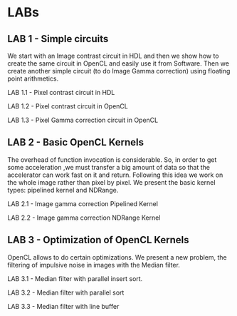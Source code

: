# LABs

## LAB 1 - Simple circuits

We start with an Image contrast circuit in HDL and then we show how to create the same circuit in OpenCL 
and easily use it from Software.
Then we create another simple circuit (to do Image Gamma correction) using floating point arithmetics.

LAB 1.1 - Pixel contrast circuit in HDL

LAB 1.2 - Pixel contrast circuit in OpenCL

LAB 1.3 - Pixel Gamma correction circuit in OpenCL

## LAB 2 - Basic OpenCL Kernels

The overhead of function invocation is considerable. So, in order to get some acceleration ,we must transfer 
a big amount of data so that the accelerator can work fast on it and return. Following this idea we work on 
the whole image rather than pixel by pixel.
We present the basic kernel types: pipelined kernel and NDRange.

LAB 2.1 - Image gamma correction Pipelined Kernel

LAB 2.2 - Image gamma correction NDRange Kernel


## LAB 3 - Optimization of OpenCL Kernels

OpenCL allows to do certain optimizations. We present a new problem, the filtering of impulsive noise in images with
the Median filter.

LAB 3.1 - Median filter with parallel insert sort.

LAB 3.2 - Median filter with parallel sort

LAB 3.3 - Median filter with line buffer

